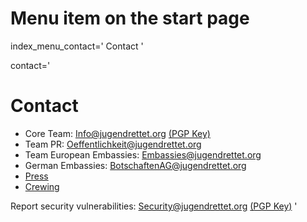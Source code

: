 # Menu item on the start page
index_menu_contact='
Contact
'

contact='
# Contact

* Core Team: <Info@jugendrettet.org> [(PGP Key)](../f/files/JR_pub.asc)
* Team PR: <Oeffentlichkeit@jugendrettet.org>
* Team European Embassies: <Embassies@jugendrettet.org>
* German Embassies: <BotschaftenAG@jugendrettet.org>
* [Press](./press)
* [Crewing](./crewing)

Report security vulnerabilities: <Security@jugendrettet.org> [(PGP Key)](../f/files/040ACAF1.asc)
'
